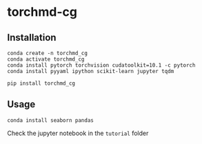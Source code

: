 # torchmd-cg

## Installation

```
conda create -n torchmd_cg
conda activate torchmd_cg
conda install pytorch torchvision cudatoolkit=10.1 -c pytorch
conda install pyyaml ipython scikit-learn jupyter tqdm

pip install torchmd_cg
```

## Usage

```
conda install seaborn pandas
```
Check the jupyter notebook in the `tutorial` folder
